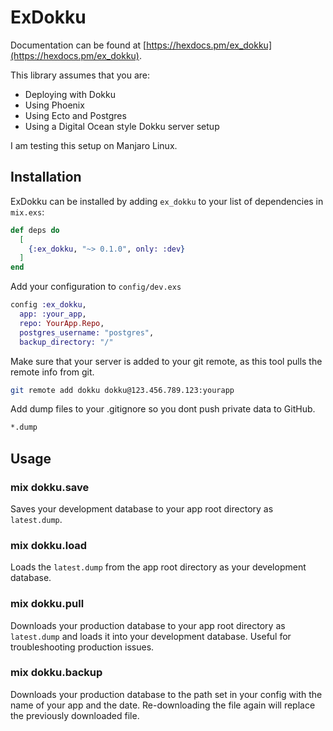 # ExDokku

Documentation can be found at [https://hexdocs.pm/ex_dokku](https://hexdocs.pm/ex_dokku).

This library assumes that you are:

- Deploying with Dokku
- Using Phoenix
- Using Ecto and Postgres
- Using a Digital Ocean style Dokku server setup

I am testing this setup on Manjaro Linux.

## Installation

ExDokku can be installed by adding `ex_dokku` to your list of dependencies in `mix.exs`:

```elixir
def deps do
  [
    {:ex_dokku, "~> 0.1.0", only: :dev}
  ]
end
```

Add your configuration to `config/dev.exs`

```elixir
config :ex_dokku,
  app: :your_app,
  repo: YourApp.Repo,
  postgres_username: "postgres",
  backup_directory: "/"
```

Make sure that your server is added to your git remote, as this tool pulls the remote info from git.

```bash
git remote add dokku dokku@123.456.789.123:yourapp
```

Add dump files to your .gitignore so you dont push private data to GitHub.

```bash
*.dump
```

## Usage

### mix dokku.save

Saves your development database to your app root directory as `latest.dump`.

### mix dokku.load

Loads the `latest.dump` from the app root directory as your development database.

### mix dokku.pull

Downloads your production database to your app root directory as `latest.dump` and loads it into your development database. Useful for troubleshooting production issues.

### mix dokku.backup

Downloads your production database to the path set in your config with the name of your app and the date. Re-downloading the file again will replace the previously downloaded file.
